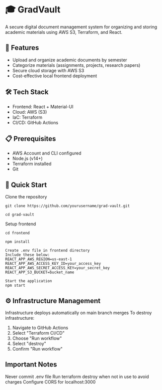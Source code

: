 # 🎓 GradVault

A secure digital document management system for organizing and storing academic materials using AWS S3, Terraform, and React.

## 🚀 Features
- Upload and organize academic documents by semester
- Categorize materials (assignments, projects, research papers)
- Secure cloud storage with AWS S3
- Cost-effective local frontend deployment

## 🛠️ Tech Stack
- Frontend: React + Material-UI
- Cloud: AWS (S3)
- IaC: Terraform
- CI/CD: GitHub Actions

## 📋 Prerequisites
- AWS Account and CLI configured
- Node.js (v14+)
- Terraform installed
- Git

## 🔧 Quick Start
Clone the repository

    git clone https://github.com/yourusername/grad-vault.git

    cd grad-vault

Setup frontend

    cd frontend

    npm install

    Create .env file in frontend directory
    Include these below: 
    REACT_APP_AWS_REGION=us-east-1
    REACT_APP_AWS_ACCESS_KEY_ID=your_access_key
    REACT_APP_AWS_SECRET_ACCESS_KEY=your_secret_key
    REACT_APP_S3_BUCKET=bucket_name

    Start the application
    npm start

## ⚙️ Infrastructure Management
Infrastructure deploys automatically on main branch merges
To destroy infrastructure:
1. Navigate to GitHub Actions
2. Select "Terraform CI/CD"
3. Choose "Run workflow"
4. Select "destroy"
5. Confirm "Run workflow"

## Important Notes

Never commit .env file
Run terraform destroy when not in use to avoid charges
Configure CORS for localhost:3000